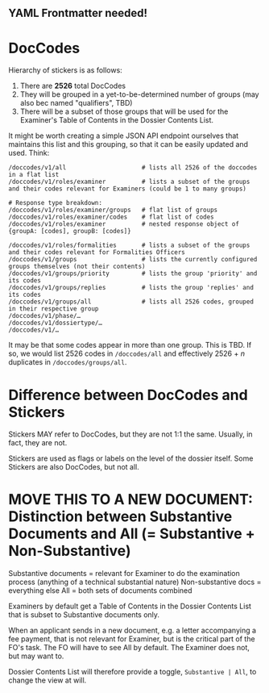 ## YAML Frontmatter needed!

# DocCodes

Hierarchy of stickers is as follows:

1. There are **2526** total DocCodes
2. They will be grouped in a yet-to-be-determined number of groups (may also bec named "qualifiers", TBD)
3. There will be a subset of those groups that will be used for the Examiner's Table of Contents in the Dossier Contents List.

It might be worth creating a simple JSON API endpoint ourselves that maintains this list and this grouping, so that it can be easily updated and used. Think:

```
/doccodes/v1/all                     # lists all 2526 of the doccodes in a flat list
/doccodes/v1/roles/examiner          # lists a subset of the groups and their codes relevant for Examiners (could be 1 to many groups)

# Response type breakdown:
/doccodes/v1/roles/examiner/groups   # flat list of groups
/doccodes/v1/roles/examiner/codes    # flat list of codes
/doccodes/v1/roles/examiner          # nested response object of {groupA: [codes], groupB: [codes]}

/doccodes/v1/roles/formalities       # lists a subset of the groups and their codes relevant for Formalities Officers
/doccodes/v1/groups                  # lists the currently configured groups themselves (not their contents)
/doccodes/v1/groups/priority         # lists the group 'priority' and its codes
/doccodes/v1/groups/replies          # lists the group 'replies' and its codes
/doccodes/v1/groups/all              # lists all 2526 codes, grouped in their respective group
/doccodes/v1/phase/…
/doccodes/v1/dossiertype/…
/doccodes/v1/…
```

It may be that some codes appear in more than one group. This is TBD. If so, we would list 2526 codes in `/doccodes/all` and effectively 2526 + _n_ duplicates in `/doccodes/groups/all`.



# Difference between DocCodes and Stickers

Stickers MAY refer to DocCodes, but they are not 1:1 the same. Usually, in fact, they are not.

Stickers are used as flags or labels on the level of the dossier itself. Some Stickers are also DocCodes, but not all.




# MOVE THIS TO A NEW DOCUMENT: Distinction between Substantive Documents and All (= Substantive + Non-Substantive)

Substantive documents = relevant for Examiner to do the examination process (anything of a technical substantial nature)
Non-substantive docs  = everything else
All                   = both sets of documents combined

Examiners by default get a Table of Contents in the Dossier Contents List that is subset to Substantive documents only. 

When an applicant sends in a new document, e.g. a letter accompanying a fee payment, that is not relevant for Examiner, but is the critical part of the FO's task. The FO will have to see All by default. The Examiner does not, but may want to.

Dossier Contents List will therefore provide a toggle, `Substantive | All`, to change the view at will.

